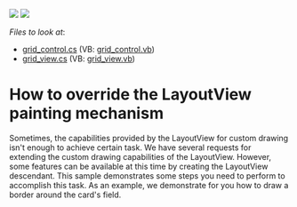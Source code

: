 <!-- default badges list -->
[![](https://img.shields.io/badge/Open_in_DevExpress_Support_Center-FF7200?style=flat-square&logo=DevExpress&logoColor=white)](https://supportcenter.devexpress.com/ticket/details/E992)
[![](https://img.shields.io/badge/📖_How_to_use_DevExpress_Examples-e9f6fc?style=flat-square)](https://docs.devexpress.com/GeneralInformation/403183)
<!-- default badges end -->
<!-- default file list -->
*Files to look at*:

* [grid_control.cs](./CS/Q139427/grid_control.cs) (VB: [grid_control.vb](./VB/Q139427/grid_control.vb))
* [grid_view.cs](./CS/Q139427/grid_view.cs) (VB: [grid_view.vb](./VB/Q139427/grid_view.vb))
<!-- default file list end -->
# How to override the LayoutView painting mechanism


<p>Sometimes, the capabilities provided by the LayoutView for custom drawing isn't enough to achieve certain task. We have several requests for extending the custom drawing capabilities of the LayoutView. However, some features can be available at this time by creating the LayoutView descendant. This sample demonstrates some steps you need to perform to accomplish this task. As an example, we demonstrate for you how to draw a border around the card's field.</p>

<br/>


